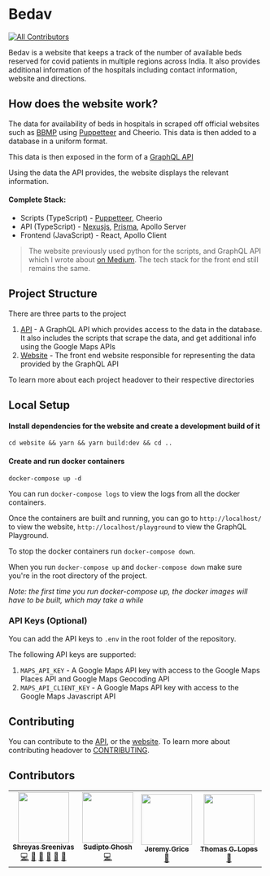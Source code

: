 # Bedav
<!-- ALL-CONTRIBUTORS-BADGE:START - Do not remove or modify this section -->
[![All Contributors](https://img.shields.io/badge/all_contributors-4-orange.svg?style=flat-square)](#contributors-)
<!-- ALL-CONTRIBUTORS-BADGE:END -->
Bedav is a website that keeps a track of the number of available beds reserved for covid patients in multiple regions across India. It also provides additional information of the hospitals including contact information, website and directions.

## How does the website work?

The data for availability of beds in hospitals in scraped off official websites such as [BBMP](https://apps.bbmpgov.in/covidbedstatus/) using [Puppetteer](https://github.com/puppetteer/puppetteer) and Cheerio. This data is then added to a database in a uniform format.

This data is then exposed in the form of a [GraphQL API](https://bedav.org/playground)

Using the data the API provides, the website displays the relevant information.

#### Complete Stack:
- Scripts (TypeScript) - [Puppetteer](https://github.com/puppetteer/puppetteer), Cheerio
- API (TypeScript) - [Nexusjs](https://github.com/graphql-nexus/nexus), [Prisma](https://github.com/prisma/prisma), Apollo Server
- Frontend (JavaScript) - React, Apollo Client

> The website previously used python for the scripts, and GraphQL API which I wrote about [on Medium](https://medium.com/@shreyas.sreenivas/building-bedav-org-83ce6a61fab6). The tech stack for the front end still remains the same.

## Project Structure

There are three parts to the project

1. [API](/api) - A GraphQL API which provides access to the data in the database. It also includes the scripts that scrape the data, and get additional info using the Google Maps APIs
3. [Website](/website) - The front end website responsible for representing the data provided by the GraphQL API

To learn more about each project headover to their respective directories

## Local Setup

#### Install dependencies for the website and create a development build of it
```
cd website && yarn && yarn build:dev && cd ..
```

#### Create and run docker containers
```
docker-compose up -d
```

You can run `docker-compose logs` to view the logs from all the docker containers.

Once the containers are built and running, you can go to `http://localhost/` to view the website, `http://localhost/playground` to view the GraphQL Playground.

To stop the docker containers run `docker-compose down`.

When you run `docker-compose up` and `docker-compose down` make sure you're in the root directory of the project.

*Note: the first time you run docker-compose up, the docker images will have to be built, which may take a while*

### API Keys (Optional)

You can add the API keys to `.env` in the root folder of the repository.

The following API keys are supported:
1. `MAPS_API_KEY` - A Google Maps API key with access to the Google Maps Places API and Google Maps Geocoding API
2. `MAPS_API_CLIENT_KEY` - A Google Maps API key with access to the Google Maps Javascript API

## Contributing

You can contribute to the [API](/api), or the [website](/website). To learn more about contributing headover to [CONTRIBUTING](/CONTRIBUTING.md).

## Contributors

<!-- ALL-CONTRIBUTORS-LIST:START - Do not remove or modify this section -->
<!-- prettier-ignore-start -->
<!-- markdownlint-disable -->
<table>
  <tr>
    <td align="center"><a href="http://bedav.org"><img src="https://avatars2.githubusercontent.com/u/46835608?v=4" width="100px;" alt=""/><br /><sub><b>Shreyas Sreenivas</b></sub></a><br /><a href="https://github.com/shreyas44/bedav/commits?author=shreyas44" title="Code">💻</a> <a href="https://github.com/shreyas44/bedav/commits?author=shreyas44" title="Documentation">📖</a> <a href="#design-shreyas44" title="Design">🎨</a> <a href="#ideas-shreyas44" title="Ideas, Planning, & Feedback">🤔</a> <a href="#maintenance-shreyas44" title="Maintenance">🚧</a> <a href="https://github.com/shreyas44/bedav/pulls?q=is%3Apr+reviewed-by%3Ashreyas44" title="Reviewed Pull Requests">👀</a></td>
    <td align="center"><a href="https://sudipto.ghosh.pro"><img src="https://avatars3.githubusercontent.com/u/11232940?v=4" width="100px;" alt=""/><br /><sub><b>Sudipto Ghosh</b></sub></a><br /><a href="https://github.com/shreyas44/bedav/commits?author=sudiptog81" title="Code">💻</a></td>
    <td align="center"><a href="https://github.com/jeremylgrice"><img src="https://avatars0.githubusercontent.com/u/12513606?v=4" width="100px;" alt=""/><br /><sub><b>Jeremy Grice</b></sub></a><br /><a href="https://github.com/shreyas44/bedav/commits?author=jeremylgrice" title="Documentation">📖</a></td>
    <td align="center"><a href="http://glyde.com.br"><img src="https://avatars0.githubusercontent.com/u/26071571?v=4" width="100px;" alt=""/><br /><sub><b>Thomas G. Lopes</b></sub></a><br /><a href="https://github.com/shreyas44/bedav/commits?author=TGlide" title="Documentation">📖</a></td>
  </tr>
</table>

<!-- markdownlint-enable -->
<!-- prettier-ignore-end -->
<!-- ALL-CONTRIBUTORS-LIST:END -->